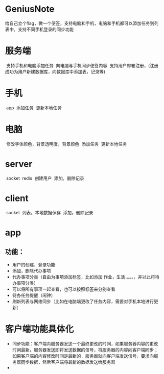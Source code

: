 # GeniusNote
给自己立个flag，做一个便签，支持电脑和手机，电脑和手机都可以添加任务到列表中，支持不同手机登录的同步功能

# 服务端
  支持手机和电脑添加任务
  向电脑与手机同步便签内容
  支持用户邮箱注册，(注册成功为用户新建数据库，向数据库中添加表，记录等)
# 手机
  app
  添加任务
  更新本地任务
# 电脑
  修改字体颜色，背景透明度，背景颜色
  添加任务
  更新本地任务
  
  
# server
  socket
  redis
  创建用户
  添加，删除记录
 
# client
  socket
  列表，本地数据保存
  添加，删除记录
  
  
# app

## 功能：
- 用户的创建，登录功能
- 添加，删除代办事项
- 代办事项分类（自由为事项添加标签，比如添加 作业，生活，。。。，并以此将待办事项分类）
- 可以将所有事项一起查看，也可以按照标签来分别查看
- 待办任务提醒（闹钟）
- 刷新列表与网络同步（比如在电脑端更改了任务内容，需要对手机本地进行更新）

# 客户端功能具体化
- 同步功能：客户端向服务器发送一个最终更改的时间，如果服务器内容的更改时间最新，服务器发送即将发送数据的信号，将服务器的内容向客户端同步；如果客户端的内容修改时间是最新的，服务器就向客户端发送信号，要求向服务器同步数据，然后客户端将最新的数据发送给服务器
- 
